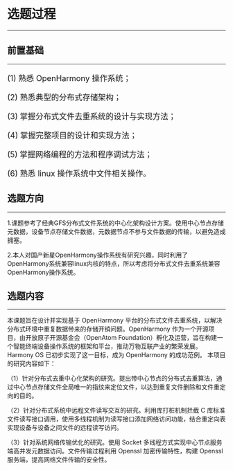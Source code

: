 # 选题过程
---------------------------------------------------------
## 前置基础
--------------------------------------------------------
<font size = 4>

(1) 熟悉 OpenHarmony 操作系统；

(2) 熟悉典型的分布式存储架构；

(3) 掌握分布式文件去重系统的设计与实现方法；

(4) 掌握完整项目的设计和实现方法；

(5) 掌握网络编程的方法和程序调试方法；

(6) 熟悉 linux 操作系统中文件相关操作。

</font>

## 选题方向
----------------------------------------------------------
1.课题参考了经典GFS分布式文件系统的中心化架构设计方案。使用中心节点存储元数据，设备节点存储文件数据，元数据节点不参与文件数据的传输，以避免造成拥塞。

2.本人对国产新星OpenHarmony操作系统有研究兴趣，同时利用了OpenHarmony系统兼容linux内核的特点，所以考虑将分布式文件去重系统兼容OpenHarmony操作系统。

## 选题内容
----------------------------------------------------------
本课题旨在设计并实现基于 OpenHarmony 平台的分布式文件去重系统，以解决分布式环境中重复数据带来的存储开销问题。OpenHarmony 作为一个开源项目，由开放原子开源基金会（OpenAtom Foundation）孵化及运营，旨在构建一个智能终端设备操作系统的框架和平台，推动万物互联产业的繁荣发展。Harmony OS 已初步实现了这一目标，成为 OpenHarmony 的成功范例。
本项目的研究内容如下：

（1）针对分布式去重中心化架构的研究。提出带中心节点的分布式去重算法，通过中心节点存储文件全局唯一的指纹来定位文件，以达到重复文件删除和文件重定向的目的。

（2）针对分布式系统中远程文件读写交互的研究。利用库打桩机制拦截 C 库标准文件读写接口调用，使用多线程机制为读写接口添加网络访问功能，结合重定向表实现设备与设备之间文件的远程读写访问。

（3）针对系统网络传输优化的研究。使用 Socket 多线程方式实现中心节点服务端高并发元数据访问。文件传输过程利用 Openssl 加密传输特性，构建 Openssl服务端，提高网络文件传输的安全性。
